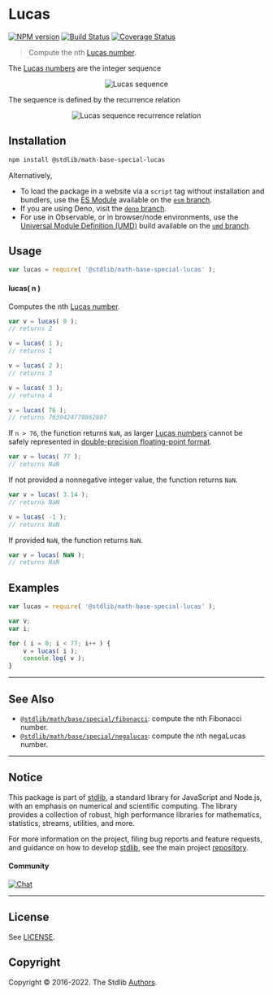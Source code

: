 <!--

@license Apache-2.0

Copyright (c) 2018 The Stdlib Authors.

Licensed under the Apache License, Version 2.0 (the "License");
you may not use this file except in compliance with the License.
You may obtain a copy of the License at

   http://www.apache.org/licenses/LICENSE-2.0

Unless required by applicable law or agreed to in writing, software
distributed under the License is distributed on an "AS IS" BASIS,
WITHOUT WARRANTIES OR CONDITIONS OF ANY KIND, either express or implied.
See the License for the specific language governing permissions and
limitations under the License.

-->

# Lucas

[![NPM version][npm-image]][npm-url] [![Build Status][test-image]][test-url] [![Coverage Status][coverage-image]][coverage-url] <!-- [![dependencies][dependencies-image]][dependencies-url] -->

> Compute the nth [Lucas number][lucas-number].

<section class="intro">

The [Lucas numbers][lucas-number] are the integer sequence

<!-- <equation class="equation" label="eq:lucas_sequence" align="center" raw="2, 1, 3, 4, 7, 11, 18, 29, 47, 76, 123, 199, 322, \ldots" alt="Lucas sequence"> -->

<div class="equation" align="center" data-raw-text="2, 1, 3, 4, 7, 11, 18, 29, 47, 76, 123, 199, 322, \ldots" data-equation="eq:lucas_sequence">
    <img src="https://cdn.jsdelivr.net/gh/stdlib-js/stdlib@bb29798906e119fcb2af99e94b60407a270c9b32/lib/node_modules/@stdlib/math/base/special/lucas/docs/img/equation_lucas_sequence.svg" alt="Lucas sequence">
    <br>
</div>

<!-- </equation> -->

The sequence is defined by the recurrence relation

<!-- <equation class="equation" label="eq:lucas_recurrence_relation" align="center" raw="L_n = \begin{cases}2 & \textrm{if}\ n = 0\\1 & \textrm{if}\ n = 1\\L_{n-1} + L_{n-2} & \textrm{if}\ n > 1\end{cases}" alt="Lucas sequence recurrence relation"> -->

<div class="equation" align="center" data-raw-text="L_n = \begin{cases}2 &amp; \textrm{if}\ n = 0\\1 &amp; \textrm{if}\ n = 1\\L_{n-1} + L_{n-2} &amp; \textrm{if}\ n &gt; 1\end{cases}" data-equation="eq:lucas_recurrence_relation">
    <img src="https://cdn.jsdelivr.net/gh/stdlib-js/stdlib@bb29798906e119fcb2af99e94b60407a270c9b32/lib/node_modules/@stdlib/math/base/special/lucas/docs/img/equation_lucas_recurrence_relation.svg" alt="Lucas sequence recurrence relation">
    <br>
</div>

<!-- </equation> -->

</section>

<!-- /.intro -->

<section class="installation">

## Installation

```bash
npm install @stdlib/math-base-special-lucas
```

Alternatively,

-   To load the package in a website via a `script` tag without installation and bundlers, use the [ES Module][es-module] available on the [`esm` branch][esm-url].
-   If you are using Deno, visit the [`deno` branch][deno-url].
-   For use in Observable, or in browser/node environments, use the [Universal Module Definition (UMD)][umd] build available on the [`umd` branch][umd-url].

</section>

<section class="usage">

## Usage

```javascript
var lucas = require( '@stdlib/math-base-special-lucas' );
```

#### lucas( n )

Computes the nth [Lucas number][lucas-number].

```javascript
var v = lucas( 0 );
// returns 2

v = lucas( 1 );
// returns 1

v = lucas( 2 );
// returns 3

v = lucas( 3 );
// returns 4

v = lucas( 76 );
// returns 7639424778862807
```

If `n > 76`, the function returns `NaN`, as larger [Lucas numbers][lucas-number] cannot be safely represented in [double-precision floating-point format][ieee754].

```javascript
var v = lucas( 77 );
// returns NaN
```

If not provided a nonnegative integer value, the function returns `NaN`.

```javascript
var v = lucas( 3.14 );
// returns NaN

v = lucas( -1 );
// returns NaN
```

If provided `NaN`, the function returns `NaN`.

```javascript
var v = lucas( NaN );
// returns NaN
```

</section>

<!-- /.usage -->

<section class="notes">

</section>

<!-- /.notes -->

<section class="examples">

## Examples

<!-- eslint no-undef: "error" -->

```javascript
var lucas = require( '@stdlib/math-base-special-lucas' );

var v;
var i;

for ( i = 0; i < 77; i++ ) {
    v = lucas( i );
    console.log( v );
}
```

</section>

<!-- /.examples -->

<!-- Section for related `stdlib` packages. Do not manually edit this section, as it is automatically populated. -->

<section class="related">

* * *

## See Also

-   <span class="package-name">[`@stdlib/math/base/special/fibonacci`][@stdlib/math/base/special/fibonacci]</span><span class="delimiter">: </span><span class="description">compute the nth Fibonacci number.</span>
-   <span class="package-name">[`@stdlib/math/base/special/negalucas`][@stdlib/math/base/special/negalucas]</span><span class="delimiter">: </span><span class="description">compute the nth negaLucas number.</span>

</section>

<!-- /.related -->

<!-- Section for all links. Make sure to keep an empty line after the `section` element and another before the `/section` close. -->


<section class="main-repo" >

* * *

## Notice

This package is part of [stdlib][stdlib], a standard library for JavaScript and Node.js, with an emphasis on numerical and scientific computing. The library provides a collection of robust, high performance libraries for mathematics, statistics, streams, utilities, and more.

For more information on the project, filing bug reports and feature requests, and guidance on how to develop [stdlib][stdlib], see the main project [repository][stdlib].

#### Community

[![Chat][chat-image]][chat-url]

---

## License

See [LICENSE][stdlib-license].


## Copyright

Copyright &copy; 2016-2022. The Stdlib [Authors][stdlib-authors].

</section>

<!-- /.stdlib -->

<!-- Section for all links. Make sure to keep an empty line after the `section` element and another before the `/section` close. -->

<section class="links">

[npm-image]: http://img.shields.io/npm/v/@stdlib/math-base-special-lucas.svg
[npm-url]: https://npmjs.org/package/@stdlib/math-base-special-lucas

[test-image]: https://github.com/stdlib-js/math-base-special-lucas/actions/workflows/test.yml/badge.svg?branch=main
[test-url]: https://github.com/stdlib-js/math-base-special-lucas/actions/workflows/test.yml?query=branch:main

[coverage-image]: https://img.shields.io/codecov/c/github/stdlib-js/math-base-special-lucas/main.svg
[coverage-url]: https://codecov.io/github/stdlib-js/math-base-special-lucas?branch=main

<!--

[dependencies-image]: https://img.shields.io/david/stdlib-js/math-base-special-lucas.svg
[dependencies-url]: https://david-dm.org/stdlib-js/math-base-special-lucas/main

-->

[umd]: https://github.com/umdjs/umd
[es-module]: https://developer.mozilla.org/en-US/docs/Web/JavaScript/Guide/Modules

[deno-url]: https://github.com/stdlib-js/math-base-special-lucas/tree/deno
[umd-url]: https://github.com/stdlib-js/math-base-special-lucas/tree/umd
[esm-url]: https://github.com/stdlib-js/math-base-special-lucas/tree/esm

[chat-image]: https://img.shields.io/gitter/room/stdlib-js/stdlib.svg
[chat-url]: https://gitter.im/stdlib-js/stdlib/

[stdlib]: https://github.com/stdlib-js/stdlib

[stdlib-authors]: https://github.com/stdlib-js/stdlib/graphs/contributors

[stdlib-license]: https://raw.githubusercontent.com/stdlib-js/math-base-special-lucas/main/LICENSE

[lucas-number]: https://en.wikipedia.org/wiki/Lucas_number

[ieee754]: https://en.wikipedia.org/wiki/IEEE_754-1985

<!-- <related-links> -->

[@stdlib/math/base/special/fibonacci]: https://github.com/stdlib-js/math-base-special-fibonacci

[@stdlib/math/base/special/negalucas]: https://github.com/stdlib-js/math-base-special-negalucas

<!-- </related-links> -->

</section>

<!-- /.links -->

